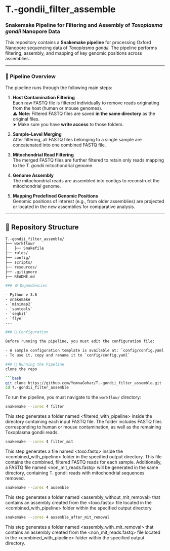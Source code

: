 # T.-gondii_filter_assemble  
### Snakemake Pipeline for Filtering and Assembly of *Toxoplasma gondii* Nanopore Data

This repository contains a **Snakemake pipeline** for processing Oxford Nanopore sequencing data of *Toxoplasma gondii*. The pipeline performs filtering, assembly, and mapping of key genomic positions across assemblies.

---

### 🧬 Pipeline Overview

The pipeline runs through the following main steps:

1. **Host Contamination Filtering**  
   Each raw FASTQ file is filtered individually to remove reads originating from the host (human or mouse genomes).  
   ⚠️ **Note:** Filtered FASTQ files are saved **in the same directory** as the original files.  
   ➤ Make sure you have **write access** to those folders.

2. **Sample-Level Merging**  
   After filtering, all FASTQ files belonging to a single sample are concatenated into one combined FASTQ file.

3. **Mitochondrial Read Filtering**  
   The merged FASTQ files are further filtered to retain only reads mapping to the *T. gondii* mitochondrial genome.

4. **Genome Assembly**  
   The mitochondrial reads are assembled into contigs to reconstruct the mitochondrial genome.

5. **Mapping Predefined Genomic Positions**  
   Genomic positions of interest (e.g., from older assemblies) are projected or located in the new assemblies for comparative analysis.

---

## 📁 Repository Structure

```bash
T.-gondii_filter_assemble/
├── workflow/             
│   ├── Snakefile    
├── rules/            
├── config/               
├── scripts/              
├── resources/            
├── .gitignore
├── README.md

### ⚙️ Dependencies

- Python ≥ 3.6
- snakemake 
- `minimap2`
- `samtools`
- `seqkit`
- `flye`
---

### 📝 Configuration

Before running the pipeline, you must edit the configuration file:

- A sample configuration template is available at: `config/config.yaml.sample`
- To use it, copy and rename it to `config/config.yaml`

### 🚀 Running the Pipeline
clone the repo

```bash
git clone https://github.com/YomnaGohar/T.-gondii_filter_assemble.git
cd T.-gondii_filter_assemble
```

To run the pipeline, you must navigate to the `workflow/` directory:

```bash
snakemake --cores 4 filter
```
This step generates a folder named <filtered_with_pipeline> inside the directory containing each input FASTQ file. The folder includes FASTQ files corresponding to human or mouse contamination, as well as the remaining Toxoplasma gondii reads. 

```bash
snakemake --cores 4 filter_mit
```
This step generates a file named <toxo.fastq> inside the <combined_with_pipeline> folder in the specified output directory. This file contains the combined, filtered FASTQ reads for each sample. Additionally, a FASTQ file named <non_mit_reads.fastq> will be generated in the same directory, containing T. gondii reads with mitochondrial sequences removed.

```bash
snakemake --cores 4 assemble
```
This step generates a folder named <assembly_without_mit_removal> that contains an assembly created from the <toxo.fastq> file located in the <combined_with_pipeline> folder within the specified output directory.

```bash
snakemake --cores 4 assemble_after_mit_removal
```
This step generates a folder named <assembly_with_mit_removal> that contains an assembly created from the <non_mit_reads.fastq> file located in the <combined_with_pipeline> folder within the specified output directory.






